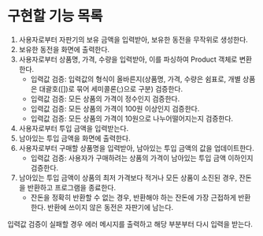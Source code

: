 # 구현할 기능 목록
1. 사용자로부터 자판기의 보유 금액을 입력받아, 보유한 동전을 무작위로 생성한다.
2. 보유한 동전을 화면에 출력한다.
3. 사용자로부터 상품명, 가격, 수량을 입력받아, 이를 파싱하여 Product 객체로 변환한다.
   - 입력값 검증: 입력값의 형식이 올바른지(상품명, 가격, 수량은 쉼표로, 개별 상품은 대괄호([])로 묶어 세미콜론(;)으로 구분) 검증한다.
   - 입력값 검증: 모든 상품의 가격이 정수인지 검증한다.
   - 입력값 검증: 모든 상품의 가격이 100원 이상인지 검증한다.
   - 입력값 검증: 모든 상품의 가격이 10원으로 나누어떨어지는지 검증한다.
4. 사용자로부터 투입 금액을 입력받는다.
5. 남아있는 투입 금액을 화면에 출력한다.
6. 사용자로부터 구매할 상품명을 입력받아, 남아있는 투입 금액의 값을 업데이트한다.
    - 입력값 검증: 사용자가 구매하려는 상품의 가격이 남아있는 투입 금액 이하인지 검증한다.
7. 남아있는 투입 금액이 상품의 최저 가격보다 적거나 모든 상품이 소진된 경우, 잔돈을 반환하고 프로그램을 종료한다.
    - 잔돈을 정확히 반환할 수 없는 경우, 반환해야 하는 잔돈에 가장 근접하게 반환한다. 반환에 쓰이지 않은 동전은 자판기에 남는다.

입력값 검증이 실패할 경우 에러 메시지를 출력하고 해당 부분부터 다시 입력을 받는다.